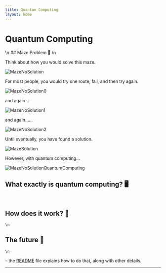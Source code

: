```yaml
---
title: Quantum Computing
layout: home
---
```


# **Quantum Computing**

\n ## Maze Problem 🧩
\n

Think about how you would solve this maze.

![MazeNoSolution](https://github.com/user-attachments/assets/9a648135-2455-4c10-835f-4e88c5b4ee76)

For most people, you would try one route, fail, and then try again.

![MazeNoSolution0](https://github.com/user-attachments/assets/ec16d53a-2428-47ca-a76d-2c68fab755ea)

and again...

![MazeNoSolution1](https://github.com/user-attachments/assets/6cb5b8b6-f534-4d68-82ae-12ee3f60995c)

and again......

![MazeNoSolution2](https://github.com/user-attachments/assets/a48e81c1-e7a2-40d5-9c96-ddf6915b697c)

Until eventually, you have found a solution.

![MazeSolution](https://github.com/user-attachments/assets/34fa7a46-7e3b-402e-b62d-ac3f325c409e)

However, with quantum computing...

![MazeNoSolutionQuantumComputing](https://github.com/user-attachments/assets/da885acd-500b-4d1a-954a-3f6f4ed0498a)

## What exactly is quantum computing? 🖥️
`
`

## How does it work? 🤔
`\n`

## The future 🚀   
`\n`


– the [README] file explains how to do that, along with other details.


----

[CS Topics 4 Kids]: https://just-the-docs.github.io/just-the-docs/
[README]: https://github.com/just-the-docs/just-the-docs-template/blob/main/README.md
